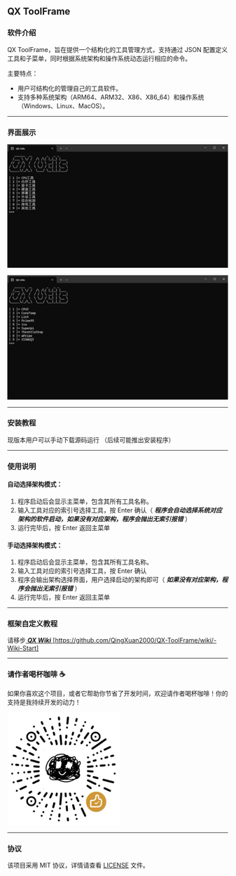 QX ToolFrame
---

### 软件介绍

QX ToolFrame，旨在提供一个结构化的工具管理方式，支持通过 JSON 配置定义工具和子菜单，同时根据系统架构和操作系统动态运行相应的命令。

主要特点：
- 用户可结构化的管理自己的工具软件。
- 支持多种系统架构（ARM64、ARM32、X86、X86_64）和操作系统（Windows、Linux、MacOS）。

---

### 界面展示

![主菜单](img/QX-Utils%201.png)

![子菜单](img/QX-Utils%202.png)

---

### 安装教程

现版本用户可以手动下载源码运行
（后续可能推出安装程序）

---

### 使用说明

#### 自动选择架构模式：
1. 程序启动后会显示主菜单，包含其所有工具名称。
2. 输入工具对应的索引号选择工具，按 Enter 确认（ **_程序会自动选择系统对应架构的软件启动，如果没有对应架构，程序会抛出无索引报错_** ）
3. 运行完毕后，按 Enter 返回主菜单

#### 手动选择架构模式：
1. 程序启动后会显示主菜单，包含其所有工具名称。
2. 输入工具对应的索引号选择工具，按 Enter 确认
3. 程序会输出架构选择界面，用户选择启动的架构即可（ **_如果没有对应架构，程序会抛出无索引报错_** ）
4. 运行完毕后，按 Enter 返回主菜单

---

### 框架自定义教程

请移步[ **_QX Wiki_** ](https://github.com/QingXuan2000/QX-ToolFrame/wiki/-Wiki-Start)[https://github.com/QingXuan2000/QX-ToolFrame/wiki/-Wiki-Start]

---

### 请作者喝杯咖啡 ☕

如果你喜欢这个项目，或者它帮助你节省了开发时间，欢迎请作者喝杯咖啡！你的支持是我持续开发的动力！

![咖啡](img/%E5%92%96%E5%95%A1.png)

---

### 协议

该项目采用 MIT 协议，详情请查看 [LICENSE](LICENSE) 文件。
